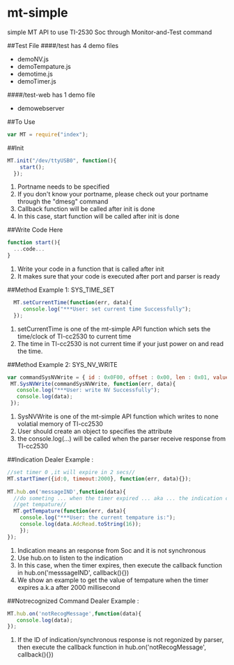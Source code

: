 # mt-simple
simple MT API to use TI-2530 Soc through Monitor-and-Test command

##Test File 
####/test has 4 demo files
*  demoNV.js        
*  demoTempature.js    
*  demotime.js 
*  demoTimer.js

####/test-web has 1 demo file
*  demowebserver

##To Use
  ```js
var MT = require("index");
  ```
  
##Init
  ```js
  MT.init("/dev/ttyUSB0", function(){
      start();
    });
  ```
1. Portname needs to be specified  
2. If you don't know your portname, please check out your portname through the "dmesg" command
3. Callback function will be called after init is done
4. In this case, start function will be called after init is done

##Write Code Here
  ```js
  function start(){
    ...code...
  }
  ```
1. Write your code in a function that is called after init
2. It makes sure that your code is executed after port and parser is ready

##Method Example 1: SYS_TIME_SET
  ```js
    MT.setCurrentTime(function(err, data){
       console.log("***User: set current time Successfully");
    });
  ```
1.  setCurrentTime is one of the mt-simple API function which sets the time/clock of TI-cc2530 to current time
2.  The time in TI-cc2530 is not current time if your just power on and read the time.

##Method Example 2: SYS_NV_WRITE
  ```js
  var commandSysNVWrite = { id : 0x0F00, offset : 0x00, len : 0x01, value : [0x55] };
   MT.SysNVWrite(commandSysNVWrite, function(err, data){
     console.log("***User: write NV Successfully");
     console.log(data);
   });
  ```
1.  SysNVWrite is one of the mt-simple API function which writes to none volatial memory of TI-cc2530
2.  User should create an object to specifies the attribute
3.  the console.log(...) will be called when the parser receive response from TI-cc2530

##Indication Dealer Example : 
  ```js
  //set timer 0 ,it will expire in 2 secs//
  MT.startTimer({id:0, timeout:2000}, function(err, data){});
    
  MT.hub.on('messageIND',function(data){
    //do someting ... when the timer expired ... aka ... the indication comes//
    //get tempature//
    MT.getTempature(function(err, data){
      console.log("***User: the current tempature is:");
      console.log(data.AdcRead.toString(16));
      });
  });
  ```
1. Indication means an response from Soc and it is not synchronous
2. Use hub.on to listen to the indication
2. In this case, when the timer expires, then execute the callback function in hub.on('messsageIND', callback(){})
3. We show an example to get the value of tempature when the timer expires a.k.a after 2000 millisecond

##Notrecognized Command Dealer Example : 
  ```js
  MT.hub.on('notRecogMessage',function(data){
     console.log(data);
  });
  ```
1. If the ID of indication/synchronous response is not regonized by parser, then execute the callback function in hub.on('notRecogMessage', callback(){})

